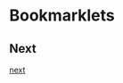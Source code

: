 # Bookmarklets

## Next

<a href='javascript:Bookmarklet.loadJS(["https://rawgit.com/prokizzle/okcupid_bookmarklets/master/lib/next.js"]);var Bookmarklet={injectExternalJS:function(e,t){var a="undefined"!=typeof t?t:"javascript",n=document.createElement("SCRIPT");n.type="text/"+a,n.src=e,document.getElementsByTagName("head")[0].appendChild(n)},loadJS:function(e){for(var t=this,a=0;a<e.length;a++)t.injectExternalJS(e[a])}};'>next</a>
